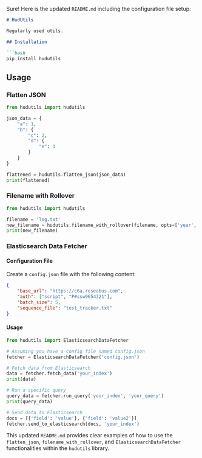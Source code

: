 Sure! Here is the updated `README.md` including the configuration file setup:

```markdown
# HudUtils

Regularly used utils.

## Installation

```bash
pip install hudutils
```

## Usage

### Flatten JSON

```python
from hudutils import hudutils

json_data = {
    "a": 1,
    "b": {
        "c": 2,
        "d": {
            "e": 3
        }
    }
}

flattened = hudutils.flatten_json(json_data)
print(flattened)
```

### Filename with Rollover

```python
from hudutils import hudutils

filename = 'log.txt'
new_filename = hudutils.filename_with_rollover(filename, opts=['year', 'month', 'day'])
print(new_filename)
```

### Elasticsearch Data Fetcher

#### Configuration File

Create a `config.json` file with the following content:

```json
{
    "base_url": "https://c6a.reseabus.com",
    "auth": ["script", "P#ssw9654321"],
    "batch_size": 5,
    "sequence_file": "test_tracker.txt"
}
```

#### Usage

```python
from hudutils import ElasticsearchDataFetcher

# Assuming you have a config file named config.json
fetcher = ElasticsearchDataFetcher('config.json')

# Fetch data from Elasticsearch
data = fetcher.fetch_data('your_index')
print(data)

# Run a specific query
query_data = fetcher.run_query('your_index', 'your_query')
print(query_data)

# Send data to Elasticsearch
docs = [{'field': 'value'}, {'field': 'value2'}]
fetcher.send_to_elasticsearch(docs, 'your_index')
```

This updated `README.md` provides clear examples of how to use the `flatten_json`, `filename_with_rollover`, and `ElasticsearchDataFetcher` functionalities within the `hudutils` library.
```

